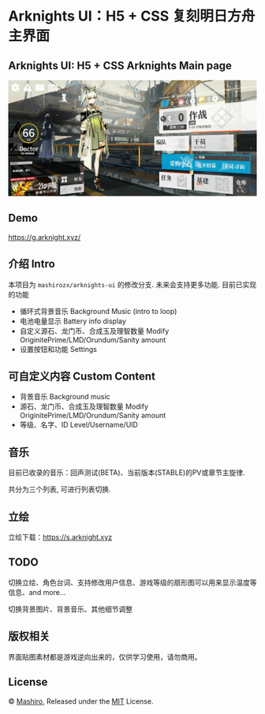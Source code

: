 # Arknights UI：H5 + CSS 复刻明日方舟主界面
## Arknights UI: H5 + CSS Arknights Main page
![screenshot](screenshot.png)

## Demo
<https://g.arknight.xyz/>

## 介绍 Intro
本项目为 `mashirozx/arknights-ui` 的修改分支. 未来会支持更多功能.
目前已实现的功能
* 循环式背景音乐 Background Music (intro to loop)
* 电池电量显示 Battery info display
* 自定义源石、龙门币、合成玉及理智数量 Modify OriginitePrime/LMD/Orundum/Sanity amount
* 设置按钮和功能 Settings

## 可自定义内容 Custom Content
* 背景音乐 Background music
* 源石、龙门币、合成玉及理智数量 Modify OriginitePrime/LMD/Orundum/Sanity amount
* 等级、名字、ID Level/Username/UID

## 音乐
目前已收录的音乐：回声测试(BETA)、当前版本(STABLE)的PV或章节主旋律.

共分为三个列表, 可进行列表切换.

## 立绘
立绘下载：<https://s.arknight.xyz>

## TODO
切换立绘、角色台词、支持修改用户信息、游戏等级的扇形图可以用来显示温度等信息、and more...

切换背景图片、背景音乐、其他细节调整

## 版权相关
界面贴图素材都是游戏逆向出来的，仅供学习使用，请勿商用。

## License
© [Mashiro](https://github.com/mashirozx/), Released under the [MIT](https://github.com/mashirozx/arknights-ui/blob/master/LICENSE) License.
